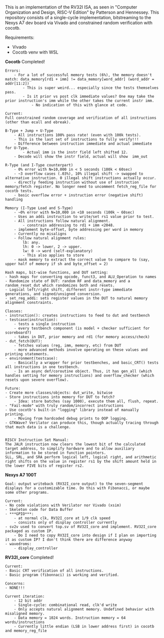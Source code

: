 This is an implementation of the RV32I ISA, as seen in "Computer Organization and Design, RISC-V Edition" by Patterson and Hennessey. 
This repository consists of a single-cycle implementation, bitstreaming to the Nexys A7 dev board via Vivado and constrained random verification with cocotb.

Requirements:
- Vivado
- Cocotb venv with WSL

**Cocotb** Completed!

    Errors:
        - For a lot of successful memory tests (6%), the memory doesn't match: data_memory[rd1 + imm] != data_memory[word_addr] (word_addr = addr[11:2])
            - This is super weird... especially since the tests themselves pass.
            - Is it prior vs post clk immediate values? One may take the prior instruction's imm while the other takes the current instr imm.
                - No indication of this with glance at code.

    Current:
    Full constrained random coverage and verification of all instructions (other than ecall and ebreak).
    
    B-Type + Jump + U-Type
        - All instructions 100% pass rate! (even with 100k tests). 
        - This is the last set of instructions to fully verify!!!
        - Difference between instruction immediate and actual immediate for U-Type.
            - Actual imm is the instr field left shifted 12.
        - Decode will show the instr field, actual will show  imm_out

    R-Type (and I-Type counterpart)
        - 0% error with N=10,000 in < 5 seconds (100k < 60sec)
        - ~3 overflow cases (.03%), 10% illegal shift -> swapped to alternative instruction. 0 illegal shift instructions actually occur.
        - directly feeding instruction without use of instruction memory/fetch register. No longer need to uncomment fetch_reg_file for cocotb tests.
        - basic overflow error + instruction error (negative shift) handling

    Memory (I-Type Load and S-Type)
        - ~0% error with N=10,000 in <10 seconds (100k ~ 60sec)
        - Uses an addi instruction to write/set rs1 value prior to test.
        - All instructions follow natural alignment.
            - constrain addressing to rd1 + imm <2048.
        - implement byte-offset, byte addressing per word in memory
        - Currently no misaligns
        - Follow natural alignment rules: 
            lb: any. 
            lh: 0 -> lower, 2 -> upper. 
            lw: 0 -> word (self-explanatory)
            - This also applies to store
        - mask memory to extract the correct value to compare to (say, upper half of memory if sh and byte_offset = 2)
        
    Hash maps, bit-wise functions, and DUT setting:
    - hash maps for converting opcode, funct3, and ALU_Operation to names    
    - Randomize state of DUT: random RF and data_memory and a random_reset_dut which randomizes both and resets. 
    - Logical left/right shift, different instr-type immediate generations, and signed/unsigned conversion.
    - set_reg_addi: sets register values in the DUT to natural memory alignment constraints. 

    Classes:
    - instruction(): creates instructions to feed to dut and testbench
    - testcase(instruction): 
        - tests a single instruction
        - every testbench component (is model + checker sufficient for scoreboard?)
        - takes in DUT, prior memory and rd1 (for memory access/check)
    - dut_fetch(DUT): 
        - fetches values (reg, imm, memory, etc) from DUT
        - more advanced methods involve operating on these values and printing statements.
    - environment(testcase):
        - Basically a wrapper for prior testbenches, and basic_CRT() tests all instructions in one testbench.
        - Is an async def/coroutine object. Thus, it has gen_all (which handles setting for memory instructions) and overflow_checker (which resets upon severe overflow).

    Future:
    - Create more classes/objects: dut_write, bitwise
    - Store instructions into memory for DUT to fetch?
        - Idea: store batches (say 1000), execute them all, flush, repeat.
    - "Fail-mode" with truly random/incorrect instructions
    - Use cocotb's built-in "logging" library instead of manually printing.
        - Moving from hardcoded debug prints to OOP logging. 
    - GTKWave? Verilator can produce this, though actually tracing through that much data is a challenge. 


    RISCV Instruction Set Manual: 
    The JALR instruction now clears the lowest bit of the calculated target address, to simplify hardware and to allow auxiliary information to be stored in function pointers.
    SLL, SRL, and SRA perform logical left, logical right, and arithmetic right shifts on the value in register rs1 by the shift amount held in the lower FIVE bits of register rs2.

**Nexys A7 100T**

    Goal: output writeback (RV32I_core output) to the seven-segment displays for a customizable time. Do this with Fibonacci, or maybe some other programs.

    Current:
    - No code violations with Verilator nor Vivado (xsim)
    - Skeleton code for Data Buffer
    - ***GPIO***: 
        - at normal clk, RV32I_core at 1/9 clk speed
        - consists only of display controller currently
    - sv2v used to convert top.sv of RV32I_core and implement. RV32I_core packaged as custom IP. 
        - Do I need to copy RV32I_core into design if I plan on importing it as custom IP? I don't think there are difference anyway
    - wavedroms:
        - display_controller

**RV32I_core** Completed!

    Current: 
    - Basic CRT verification of all instructions.
    - Basic program (fibonnaci) is working and verified. 

    Concerns:
    - NONE!!!

    Current iteration:
        - 12 bit addr 
        - Single-cycle: combinational read, clk'd write
        - Only accepts natural alignment memory. Undefined behavior with misaligned memory.
        - Data memory = 1024 words. Instruction memory = 64 words/instructions
        - Currently little endian (LSB in lower address first) in cocotb and memory_reg_file
